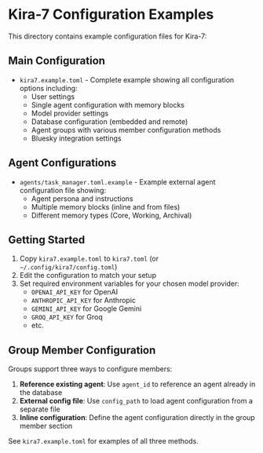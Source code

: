 # Kira-7 Configuration Examples

This directory contains example configuration files for Kira-7:

## Main Configuration

- `kira7.example.toml` - Complete example showing all configuration options including:
  - User settings
  - Single agent configuration with memory blocks
  - Model provider settings
  - Database configuration (embedded and remote)
  - Agent groups with various member configuration methods
  - Bluesky integration settings

## Agent Configurations

- `agents/task_manager.toml.example` - Example external agent configuration file showing:
  - Agent persona and instructions
  - Multiple memory blocks (inline and from files)
  - Different memory types (Core, Working, Archival)

## Getting Started

1. Copy `kira7.example.toml` to `kira7.toml` (or `~/.config/kira7/config.toml`)
2. Edit the configuration to match your setup
3. Set required environment variables for your chosen model provider:
   - `OPENAI_API_KEY` for OpenAI
   - `ANTHROPIC_API_KEY` for Anthropic
   - `GEMINI_API_KEY` for Google Gemini
   - `GROQ_API_KEY` for Groq
   - etc.

## Group Member Configuration

Groups support three ways to configure members:

1. **Reference existing agent**: Use `agent_id` to reference an agent already in the database
2. **External config file**: Use `config_path` to load agent configuration from a separate file
3. **Inline configuration**: Define the agent configuration directly in the group member section

See `kira7.example.toml` for examples of all three methods.
